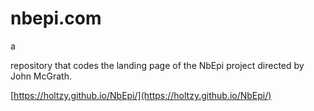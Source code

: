 nbepi.com
==========

a

repository that codes the landing page of the NbEpi project directed by John McGrath.

[https://holtzy.github.io/NbEpi/](https://holtzy.github.io/NbEpi/)
